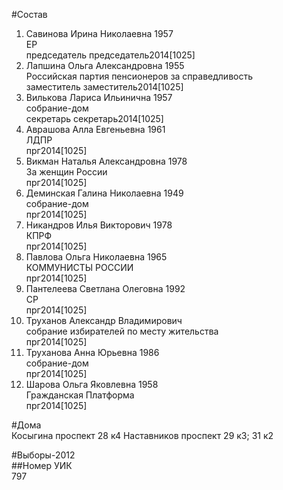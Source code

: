 #Состав  
1. Савинова Ирина Николаевна 1957  
    ЕР  
    председатель председатель2014[1025]  
2. Лапшина Ольга Александровна 1955  
    Российская партия пенсионеров за справедливость  
    заместитель заместитель2014[1025]  
3. Вилькова Лариса Ильинична 1957  
    собрание-дом  
    секретарь секретарь2014[1025]  
4. Аврашова Алла Евгеньевна 1961  
    ЛДПР  
    прг2014[1025]  
5. Викман Наталья Александровна 1978  
    За женщин России  
    прг2014[1025]  
6. Деминская Галина Николаевна 1949  
    собрание-дом  
    прг2014[1025]  
7. Никандров Илья Викторович 1978  
    КПРФ  
    прг2014[1025]  
8. Павлова Ольга Николаевна 1965  
    КОММУНИСТЫ РОССИИ  
    прг2014[1025]  
9. Пантелеева Светлана Олеговна 1992  
    СР  
    прг2014[1025]  
10. Труханов Александр Владимирович  
    собрание избирателей по месту жительства  
    прг2014[1025]  
11. Труханова Анна Юрьевна 1986  
    собрание-дом  
    прг2014[1025]  
12. Шарова Ольга Яковлевна 1958  
    Гражданская Платформа  
    прг2014[1025]  
  
#Дома  
Косыгина проспект 28 к4 Наставников проспект 29 к3; 31 к2  
  
#Выборы-2012  
##Номер УИК  
797  
